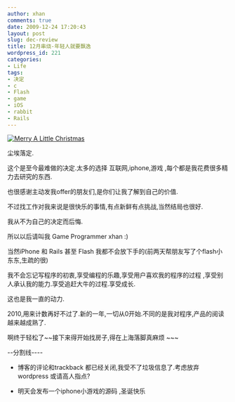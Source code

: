 ```yaml
---
author: xhan
comments: true
date: 2009-12-24 17:20:43
layout: post
slug: dec-review
title: 12月串烧-年轻人就要飘逸
wordpress_id: 221
categories:
- Life
tags:
- 决定
- c
- Flash
- game
- iOS
- rabbit
- Rails
---
```


[![Merry A Little Christmas](http://ixhan.com/wp-content/uploads/2009/12/rabbit01-hat.jpg)](http://ixhan.com/wp-content/uploads/2009/12/rabbit01-hat.jpg)

尘埃落定.

这个是至今最难做的决定.太多的选择 互联网,iphone,游戏 ,每个都是我花费很多精力去研究的东西.

也很感谢主动发我offer的朋友们,是你们让我了解到自己的价值.

不过找工作对我来说是很快乐的事情,有点新鲜有点挑战,当然结局也很好.

我从不为自己的决定而后悔.

所以以后请叫我 Game Programmer xhan :)

当然iPhone 和 Rails 甚至 Flash 我都不会放下手的(前两天帮朋友写了个flash小东东,生疏的很)

我不会忘记写程序的初衷,享受编程的乐趣,享受用户喜欢我的程序的过程 ,享受别人承认我的能力.享受追赶大牛的过程.享受成长.

这也是我一直的动力.

2010,用来计数再好不过了.新的一年,一切从0开始.不同的是我对程序,产品的阅读越来越成熟了.

啊终于轻松了~~接下来得开始找房子,得在上海落脚真麻烦 ~~~

--分割线----




  * 博客的评论和trackback 都已经关闭,我受不了垃圾信息了.考虑放弃wordpress 或请高人指点?


  * 明天会发布一个iphone小游戏的源码 ,圣诞快乐 


